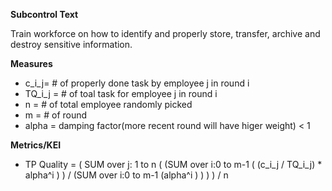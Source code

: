**Subcontrol Text**

Train workforce on how to identify and properly store, transfer, archive and destroy sensitive information.

**Measures**

* c_i_j= # of properly done task by employee j in round i
* TQ_i_j = # of toal task for employee j in round i
* n = # of total employee randomly picked
* m = # of round
* alpha = damping factor(more recent round will have higer weight) < 1

**Metrics/KEI**

* TP Quality = ( SUM over j: 1 to n ( (SUM over i:0 to m-1 ( (c_i_j / TQ_i_j) * alpha^i ) ) / (SUM over i:0 to m-1 (alpha^i ) ) ) ) / n
